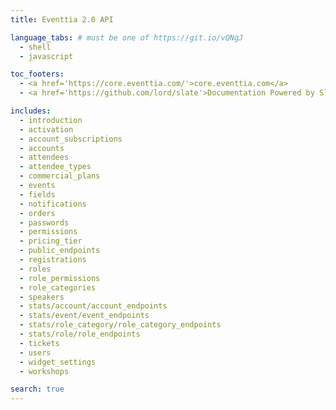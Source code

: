 ```yaml
---
title: Eventtia 2.0 API

language_tabs: # must be one of https://git.io/vQNgJ
  - shell
  - javascript

toc_footers:
  - <a href='https://core.eventtia.com/'>core.eventtia.com</a>
  - <a href='https://github.com/lord/slate'>Documentation Powered by Slate</a>

includes:
  - introduction
  - activation
  - account_subscriptions
  - accounts
  - attendees
  - attendee_types
  - commercial_plans
  - events
  - fields
  - notifications
  - orders
  - passwords
  - permissions
  - pricing_tier
  - public_endpoints
  - registrations
  - roles
  - role_permissions
  - role_categories
  - speakers
  - stats/account/account_endpoints
  - stats/event/event_endpoints
  - stats/role_category/role_category_endpoints
  - stats/role/role_endpoints
  - tickets
  - users
  - widget_settings
  - workshops

search: true
---
```

